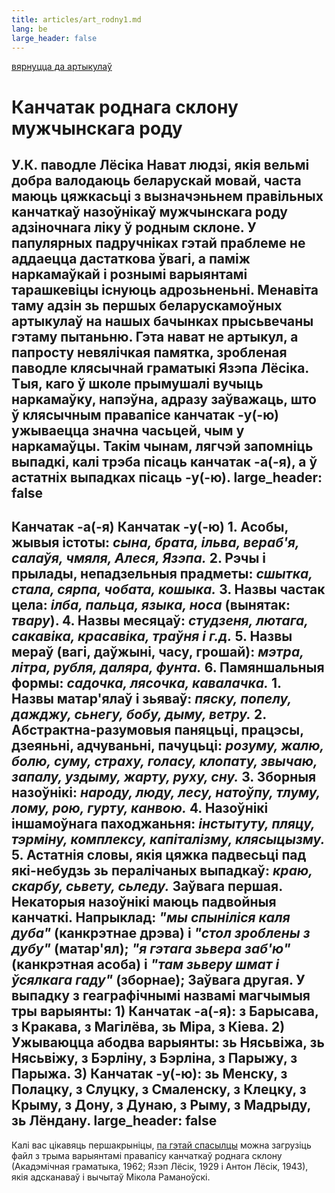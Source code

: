 ```yaml
---
title: articles/art_rodny1.md 
lang: be
large_header: false
---
```



 

[вярнуцца да артыкулаў](articles.html) 

# Канчатак роднага склону мужчынскага роду
У.К. паводле Лёсіка
Нават людзі, якія вельмі добра валодаюць беларускай мовай, часта маюць
цяжкасьці з вызначэньнем правільных канчаткаў назоўнікаў мужчынскага
роду адзіночнага ліку ў родным склоне. У папулярных падручніках гэтай
праблеме не аддаецца дастаткова ўвагі, а паміж наркамаўкай і рознымі
варыянтамі тарашкевіцы існуюць адрозьненьні. Менавіта таму адзін зь
першых беларускамоўных артыкулаў на нашых бачынках прысьвечаны гэтаму
пытаньню. Гэта нават не артыкул, а папросту невялічкая памятка,
зробленая паводле клясычнай граматыкі Язэпа Лёсіка. Тыя, каго ў
школе прымушалі вучыць наркамаўку, напэўна, адразу заўважаць, што ў
клясычным правапісе канчатак **-у(-ю)** ужываецца значна часьцей,
чым у наркамаўцы. Такім чынам, лягчэй запомніць выпадкі, калі трэба
пісаць канчатак **-а(-я)**, а ў астатніх выпадках пісаць **-у(-ю)**.
large_header: false
---
**Канчатак -а(-я)**
**Канчатак -у(-ю)**
1\. Асобы, жывыя істоты: *сына, брата, ільва, вераб'я, салаўя, чмяля,
Алеся, Язэпа.* 
2\. Рэчы і прылады, непадзельныя прадметы: *сшытка, стала, сярпа,
чобата, кошыка.* 
3\. Назвы частак цела: *ілба, пальца, языка, носа* (вынятак: *твару*). 
4\. Назвы месяцаў: *студзеня, лютага, сакавіка, красавіка, траўня і
г.д.* 
5\. Назвы мераў (вагі, даўжыні, часу, грошай): *мэтра, літра, рубля,
даляра, фунта.* 
6\. Памяншальныя формы: *садочка, лясочка, кавалачка.* 
1\. Назвы матар'ялаў і зьяваў: *пяску, попелу, дажджу, сьнегу, бобу,
дыму, ветру.* 
2\. Абстрактна-разумовыя паняцьці, працэсы, дзеяньні, адчуваньні,
пачуцьці: *розуму, жалю, болю, суму, страху, голасу, клопату,
звычаю, запалу, уздыму, жарту, руху, сну.* 
3\. Зборныя назоўнікі: *народу, люду, лесу, натоўпу, тлуму, лому, рою,
гурту, канвою.* 
4\. Назоўнікі іншамоўнага паходжаньня: *інстытуту, пляцу, тэрміну,
комплексу, капіталізму, клясыцызму.* 
5\. Астатнія словы, якія цяжка падвесьці пад які-небудзь зь пералічаных
выпадкаў: *краю, скарбу, сьвету, сьледу.* 
<span class="small">Заўвага першая. Некаторыя назоўнікі маюць падвойныя
канчаткі. Напрыклад: *"мы спыніліся каля дуба"* (канкрэтнае дрэва) і
*"стол зроблены з дубу"* (матар'ял); *"я гэтага зьвера заб'ю"*
(канкрэтная асоба) і *"там зьверу шмат і ўсялкага гаду"*
(зборнае); 
Заўвага другая. У выпадку з геаграфічнымі назвамі магчымыя тры
варыянты: 
1\) Канчатак -а(-я): з Барысава, з Кракава, з Магілёва, зь Міра, з
Кіева. 
2\) Ужываюцца абодва варыянты: зь Нясьвіжа, зь Нясьвіжу, з Бэрліну, з
Бэрліна, з Парыжу, з Парыжа. 
3\) Канчатак -у(-ю): зь Менску, з Полацку, з Слуцку, з Смаленску, з
Клецку, з Крыму, з Дону, з Дунаю, з Рыму, з Мадрыду, зь Лёндану. 
</span>
large_header: false
---
Калі вас цікавяць першакрыніцы, [па гэтай спасылцы](genitivo_aro.doc)
можна загрузіць файл з трыма варыянтамі правапісу канчаткаў роднага
склону (Акадэмічная граматыка, 1962; Язэп Лёсік, 1929 і Антон Лёсік,
1943), якія адсканаваў і вычытаў Мікола Раманоўскі.
